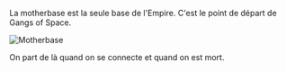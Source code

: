 La motherbase est la seule base de l'Empire. C'est le point de départ de Gangs of Space.

![Motherbase](http://sd-1.archive-host.com/membres/images/116177045063471555/motherbase.JPG)


On part de là quand on se connecte et quand on est mort.